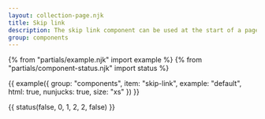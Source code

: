 ```yaml
---
layout: collection-page.njk
title: Skip link
description: The skip link component can be used at the start of a page to allow the user to jump straight to the most important content on a page.
group: components
---
```


{% from "partials/example.njk" import example %}
{% from "partials/component-status.njk" import status %}

{{ example({ group: "components", item: "skip-link", example: "default", html: true, nunjucks: true, size: "xs" }) }}

{{ status(false, 0, 1, 2, 2, false) }}
